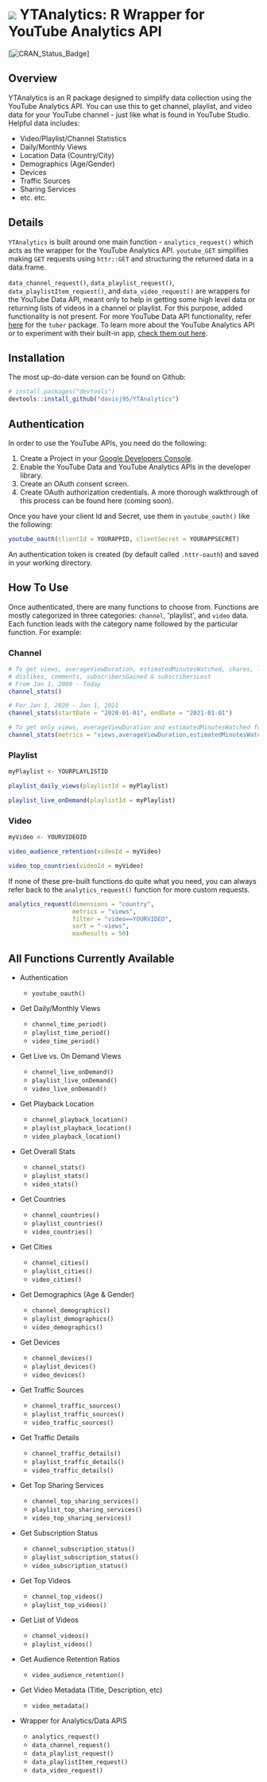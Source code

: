 # ![](https://cdn.emojidex.com/emoji/px32/YouTube.png?1512927079) YTAnalytics: R Wrapper for YouTube Analytics API

[![CRAN\_Status\_Badge](http://www.r-pkg.org/badges/version/YTAnalytics)]

## Overview
YTAnalytics is an R package designed to simplify data collection using the YouTube Analytics API. You can use this to get channel, 
playlist, and video data for your YouTube channel - just like what is found in YouTube Studio. Helpful data includes:
 * Video/Playlist/Channel Statistics
 * Daily/Monthly Views
 * Location Data (Country/City)
 * Demographics (Age/Gender)
 * Devices
 * Traffic Sources
 * Sharing Services
 * etc. etc.
 
## Details
`YTAnalytics` is built around one main function - `analytics_request()` which acts as the wrapper 
for the YouTube Analytics API. `youtube_GET` simplifies making `GET` requests using `httr::GET` and structuring
the returned data in a data.frame.

`data_channel_request()`, `data_playlist_request()`, `data_playlistItem_request()`, and `data_video_request()` are
wrappers for the YouTube Data API, meant only to help in getting some high level data or returning lists of videos in a 
channel or playlist. For this purpose, added functionality is not present. For more YouTube Data API functionality, refer
[here](https://github.com/gojiplus/tuber) for the `tuber` package. To learn more about the YouTube Analytics API or to 
experiment with their built-in app, [check them out here](https://developers.google.com/youtube/analytics/data_model).
 
## Installation
The most up-do-date version can be found on Github:
```r
# install.packages("devtools")
devtools::install_github("davisj95/YTAnalytics")
```

## Authentication
In order to use the YouTube APIs, you need do the following:
 1. Create a Project in your [Google Developers Console](https://console.cloud.google.com/welcome).
 2. Enable the YouTube Data and YouTube Analytics APIs in the developer library.
 3. Create an OAuth consent screen.
 4. Create OAuth authorization credentials.
A more thorough walkthrough of this process can be found here (coming soon).

Once you have your client Id and Secret, use them in `youtube_oauth()` like the following:
```r
youtube_oauth(clientId = YOURAPPID, clientSecret = YOURAPPSECRET)
```
An authentication token is created (by default called `.httr-oauth`) and saved in your working directory.


## How To Use
Once authenticated, there are many functions to choose from. Functions are mostly categorized in three categories: 
`channel`, 'playlist', and `video` data. Each function leads with the category name followed by the particular function. For example:

### Channel 
```r
# To get views, averageViewDuration, estimatedMinutesWatched, shares, likes, 
# dislikes, comments, subscribersGained & subscribersLost
# From Jan 1, 2000 - Today
channel_stats()

# For Jan 1, 2020 - Jan 1, 2021
channel_stats(startDate = "2020-01-01", endDate = "2021-01-01")

# To get only views, averageViewDuration and estimatedMinutesWatched for all time
channel_stats(metrics = "views,averageViewDuration,estimatedMinutesWatched").  #Note that there are no spaces between metrics
```

### Playlist
```r
myPlaylist <- YOURPLAYLISTID

playlist_daily_views(playlistId = myPlaylist)

playlist_live_onDemand(playlistId = myPlaylist)
```

### Video
```r
myVideo <- YOURVIDEOID

video_audience_retention(videoId = myVideo)

video_top_countries(videoId = myVideo)
```

If none of these pre-built functions do quite what you need, you can always refer back to the `analytics_request()` function
for more custom requests.
```r
analytics_request(dimensions = "country",
                  metrics = "views",
                  filter = "video==YOURVIDEO",
                  sort = "-views",
                  maxResults = 50)
```

## All Functions Currently Available
 * Authentication
   * `youtube_oauth()`
   
 * Get Daily/Monthly Views
   * `channel_time_period()`
   * `playlist_time_period()`
   * `video_time_period()`  
   
 * Get Live vs. On Demand Views
   * `channel_live_onDemand()`
   * `playlist_live_onDemand()`
   * `video_live_onDemand()`
   
 * Get Playback Location
   * `channel_playback_location()`
   * `playlist_playback_location()`
   * `video_playback_location()`
   
 * Get Overall Stats
   * `channel_stats()`
   * `playlist_stats()`
   * `video_stats()`
   
 * Get Countries
   * `channel_countries()`
   * `playlist_countries()`
   * `video_countries()`
  
 * Get Cities
   * `channel_cities()`
   * `playlist_cities()`
   * `video_cities()`
   
 * Get Demographics (Age & Gender)
   * `channel_demographics()`
   * `playlist_demographics()`
   * `video_demographics()`
   
 * Get Devices
   * `channel_devices()`
   * `playlist_devices()`
   * `video_devices()`
   
 * Get Traffic Sources
   * `channel_traffic_sources()`
   * `playlist_traffic_sources()`
   * `video_traffic_sources()`
   
 * Get Traffic Details 
   * `channel_traffic_details()`
   * `playlist_traffic_details()`
   * `video_traffic_details()`
   
 * Get Top Sharing Services
   * `channel_top_sharing_services()`
   * `playlist_top_sharing_services()`
   * `video_top_sharing_services()`
   
 * Get Subscription Status
   * `channel_subscription_status()`
   * `playlist_subscription_status()`
   * `video_subscription_status()`
   
 * Get Top Videos
   * `channel_top_videos()`
   * `playlist_top_videos()`
   
 * Get List of Videos
   * `channel_videos()`
   * `playlist_videos()`
   
 * Get Audience Retention Ratios
   * `video_audience_retention()`
  
 * Get Video Metadata (Title, Description, etc)
   * `video_metadata()`
   
 * Wrapper for Analytics/Data APIS
   * `analytics_request()`
   * `data_channel_request()`
   * `data_playlist_request()`
   * `data_playlistItem_request()`
   * `data_video_request()`















 
